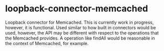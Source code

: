 # loopback-connector-memcached
Loopback connector for Memcached. This is currently work in progress, however, it is functional. Used similar to how built in connectors would be used, however, the API may be different with respect to the operations that the Memcached provides. A operation like findAll would be reasonable in the context of Memcached, for example.



